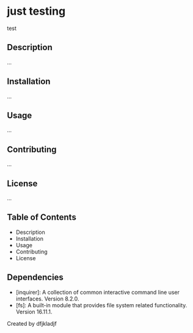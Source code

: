 # just testing

test

## Description

...

## Installation

...

## Usage

...

## Contributing

...

## License

...

## Table of Contents
- Description
- Installation
- Usage
- Contributing
- License

## Dependencies
- [inquirer]: A collection of common interactive command line user interfaces. Version 8.2.0.
- [fs]: A built-in module that provides file system related functionality. Version 16.11.1.


Created by dfjkladjf